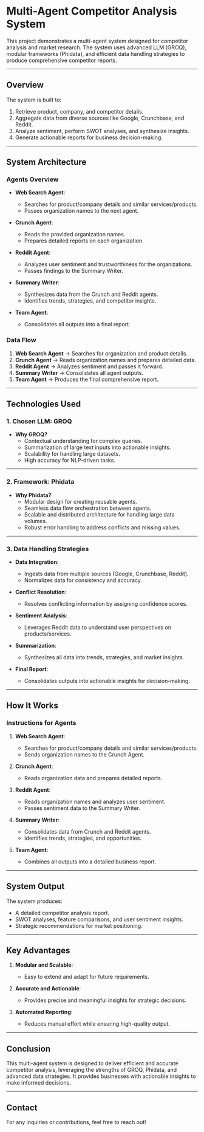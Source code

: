 # Multi-Agent Competitor Analysis System

This project demonstrates a multi-agent system designed for competitor analysis and market research. The system uses advanced LLM (GROQ), modular frameworks (Phidata), and efficient data handling strategies to produce comprehensive competitor reports.

---

## **Overview**
The system is built to:
1. Retrieve product, company, and competitor details.
2. Aggregate data from diverse sources like Google, Crunchbase, and Reddit.
3. Analyze sentiment, perform SWOT analyses, and synthesize insights.
4. Generate actionable reports for business decision-making.

---

## **System Architecture**

### **Agents Overview**
- **Web Search Agent**:
  - Searches for product/company details and similar services/products.
  - Passes organization names to the next agent.

- **Crunch Agent**:
  - Reads the provided organization names.
  - Prepares detailed reports on each organization.

- **Reddit Agent**:
  - Analyzes user sentiment and trustworthiness for the organizations.
  - Passes findings to the Summary Writer.

- **Summary Writer**:
  - Synthesizes data from the Crunch and Reddit agents.
  - Identifies trends, strategies, and competitor insights.

- **Team Agent**:
  - Consolidates all outputs into a final report.

### **Data Flow**
1. **Web Search Agent** → Searches for organization and product details.
2. **Crunch Agent** → Reads organization names and prepares detailed data.
3. **Reddit Agent** → Analyzes sentiment and passes it forward.
4. **Summary Writer** → Consolidates all agent outputs.
5. **Team Agent** → Produces the final comprehensive report.

---

## **Technologies Used**

### **1. Chosen LLM: GROQ**
- **Why GROQ?**
  - Contextual understanding for complex queries.
  - Summarization of large text inputs into actionable insights.
  - Scalability for handling large datasets.
  - High accuracy for NLP-driven tasks.

---

### **2. Framework: Phidata**
- **Why Phidata?**
  - Modular design for creating reusable agents.
  - Seamless data flow orchestration between agents.
  - Scalable and distributed architecture for handling large data volumes.
  - Robust error handling to address conflicts and missing values.

---

### **3. Data Handling Strategies**
- **Data Integration**:
  - Ingests data from multiple sources (Google, Crunchbase, Reddit).
  - Normalizes data for consistency and accuracy.

- **Conflict Resolution**:
  - Resolves conflicting information by assigning confidence scores.

- **Sentiment Analysis**:
  - Leverages Reddit data to understand user perspectives on products/services.

- **Summarization**:
  - Synthesizes all data into trends, strategies, and market insights.

- **Final Report**:
  - Consolidates outputs into actionable insights for decision-making.

---

## **How It Works**
### **Instructions for Agents**
1. **Web Search Agent**:
   - Searches for product/company details and similar services/products.
   - Sends organization names to the Crunch Agent.

2. **Crunch Agent**:
   - Reads organization data and prepares detailed reports.

3. **Reddit Agent**:
   - Reads organization names and analyzes user sentiment.
   - Passes sentiment data to the Summary Writer.

4. **Summary Writer**:
   - Consolidates data from Crunch and Reddit agents.
   - Identifies trends, strategies, and opportunities.

5. **Team Agent**:
   - Combines all outputs into a detailed business report.

---

## **System Output**
The system produces:
- A detailed competitor analysis report.
- SWOT analyses, feature comparisons, and user sentiment insights.
- Strategic recommendations for market positioning.

---

## **Key Advantages**
1. **Modular and Scalable**:
   - Easy to extend and adapt for future requirements.

2. **Accurate and Actionable**:
   - Provides precise and meaningful insights for strategic decisions.

3. **Automated Reporting**:
   - Reduces manual effort while ensuring high-quality output.

---

## **Conclusion**
This multi-agent system is designed to deliver efficient and accurate competitor analysis, leveraging the strengths of GROQ, Phidata, and advanced data strategies. It provides businesses with actionable insights to make informed decisions.

---

## **Contact**
For any inquiries or contributions, feel free to reach out!

